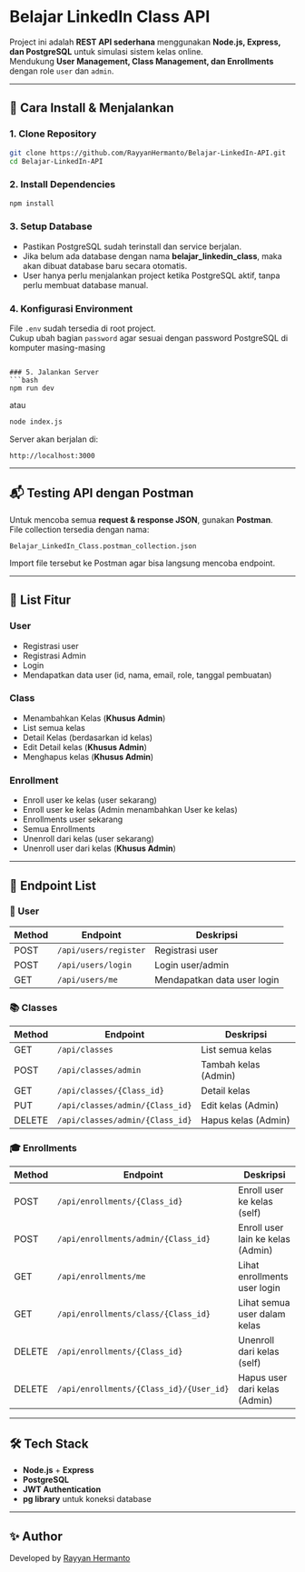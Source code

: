# Belajar LinkedIn Class API

Project ini adalah **REST API sederhana** menggunakan **Node.js, Express, dan PostgreSQL** untuk simulasi sistem kelas online.  
Mendukung **User Management, Class Management, dan Enrollments** dengan role `user` dan `admin`.

---

## 🚀 Cara Install & Menjalankan

### 1. Clone Repository
```bash
git clone https://github.com/RayyanHermanto/Belajar-LinkedIn-API.git
cd Belajar-LinkedIn-API
```

### 2. Install Dependencies
```bash
npm install
```

### 3. Setup Database
- Pastikan PostgreSQL sudah terinstall dan service berjalan.
- Jika belum ada database dengan nama **belajar_linkedin_class**, maka akan dibuat database baru secara otomatis.
- User hanya perlu menjalankan project ketika PostgreSQL aktif, tanpa perlu membuat database manual.

### 4. Konfigurasi Environment
File `.env` sudah tersedia di root project.  
Cukup ubah bagian `password` agar sesuai dengan password PostgreSQL di komputer masing-masing
```

### 5. Jalankan Server
```bash
npm run dev
```
atau
```bash
node index.js
```

Server akan berjalan di:
```
http://localhost:3000
```

---

## 📬 Testing API dengan Postman
Untuk mencoba semua **request & response JSON**, gunakan **Postman**.  
File collection tersedia dengan nama:

```
Belajar_LinkedIn_Class.postman_collection.json
```

Import file tersebut ke Postman agar bisa langsung mencoba endpoint.

---

## 📌 List Fitur

### User
- Registrasi user
- Registrasi Admin
- Login
- Mendapatkan data user (id, nama, email, role, tanggal pembuatan)

### Class
- Menambahkan Kelas (**Khusus Admin**)
- List semua kelas
- Detail Kelas (berdasarkan id kelas)
- Edit Detail kelas (**Khusus Admin**)
- Menghapus kelas (**Khusus Admin**)

### Enrollment
- Enroll user ke kelas (user sekarang)
- Enroll user ke kelas (Admin menambahkan User ke kelas)
- Enrollments user sekarang
- Semua Enrollments
- Unenroll dari kelas (user sekarang)
- Unenroll user dari kelas (**Khusus Admin**)

---

## 📑 Endpoint List

### 🧑 User
| Method | Endpoint              | Deskripsi |
|--------|-----------------------|-----------|
| POST   | `/api/users/register` | Registrasi user |
| POST   | `/api/users/login`    | Login user/admin |
| GET    | `/api/users/me`       | Mendapatkan data user login |

### 📚 Classes
| Method | Endpoint                        | Deskripsi |
|--------|---------------------------------|-----------|
| GET    | `/api/classes`                  | List semua kelas |
| POST   | `/api/classes/admin`            | Tambah kelas (Admin) |
| GET    | `/api/classes/{Class_id}`       | Detail kelas |
| PUT    | `/api/classes/admin/{Class_id}` | Edit kelas (Admin) |
| DELETE | `/api/classes/admin/{Class_id}` | Hapus kelas (Admin) |

### 🎓 Enrollments
| Method | Endpoint                                 | Deskripsi |
|--------|------------------------------------------|-----------|
| POST   | `/api/enrollments/{Class_id}`            | Enroll user ke kelas (self) |
| POST   | `/api/enrollments/admin/{Class_id}`      | Enroll user lain ke kelas (Admin) |
| GET    | `/api/enrollments/me`                    | Lihat enrollments user login |
| GET    | `/api/enrollments/class/{Class_id}`      | Lihat semua user dalam kelas |
| DELETE | `/api/enrollments/{Class_id}`            | Unenroll dari kelas (self) |
| DELETE | `/api/enrollments/{Class_id}/{User_id}`  | Hapus user dari kelas (Admin) |

---

## 🛠️ Tech Stack
- **Node.js** + **Express**
- **PostgreSQL**
- **JWT Authentication**
- **pg library** untuk koneksi database

---

## ✨ Author
Developed by [Rayyan Hermanto](https://github.com/RayyanHermanto)
